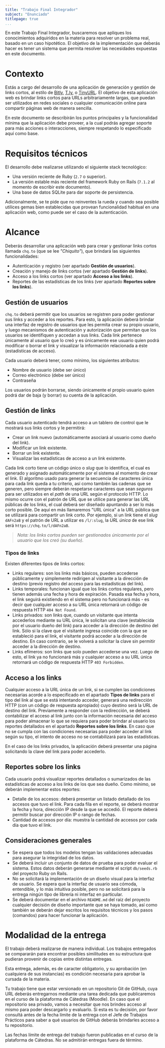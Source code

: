 ```yaml
---
title: "Trabajo Final Integrador"
subject: "Enunciado"
titlepage: true
...
```


En este Trabajo Final Integrador, buscaremos que apliques los conocimientos adquiridos en
la materia para resolver un problema real, basado en un caso hipotético. El objetivo de la
implementación que deberás hacer es tener un sistema que permita resolver las necesidades
expuestas en este documento.

# Contexto

Estás a cargo del desarrollo de una aplicación de generación y gestión de links cortos, al
estilo de [Bitly](https://bitly.com/), [T.ly](https://t.ly/), o [TinyURL](https://tinyurl.com/).
El objetivo de esta aplicación web es brindar links cortos para URLs arbitrariamente largas,
que puedan ser utilizados en redes sociales o cualquier comunicación online para compartir
páginas web de manera sencilla.

En este documento se describirán los puntos principales y la funcionalidad mínima que la
aplicación debe proveer, a la cual podrás agregar soporte para más acciones o interacciones,
siempre respetando lo especificado aquí como base.

# Requisitos técnicos

El desarrollo debe realizarse utilizando el siguiente stack tecnológico:

* Una versión reciente de Ruby (`2.7` o superior).
* La versión estable más reciente del framework Ruby on Rails (`7.1.2` al momento de escribir
  este documento).
* Una base de datos SQLite para dar soporte de persistencia.

Adicionalmente, se te pide que no reinventes la rueda y cuando sea posible utilices gemas
bien establecidas que provean funcionalidad habitual en una aplicación web, como puede ser
el caso de la autenticación.

# Alcance

Deberás desarrollar una aplicación web para crear y gestionar links cortos llamada `chq.to`
(que se lee _"Chiquito"_), que brindará las siguientes funcionalidades:

* Autenticación y registro (ver apartado **Gestión de usuarios**).
* Creación y manejo de links cortos (ver apartado **Gestión de links**).
* Acceso a los links cortos (ver apartado **Acceso a los links**).
* Reportes de las estadísticas de los links (ver apartado **Reportes sobre los links**).

## Gestión de usuarios

`chq.to` deberá permitir que los usuarios se registren para poder gestionar sus links y
acceder a los reportes. Para esto, la aplicación deberá brindar una interfaz de registro
de usuarios que les permita crear su propio usuario, y luego mecanismos de autenticación
y autorización que permitan que los usuarios se identifiquen y accedan a sus links. Cada
link pertenece únicamente al usuario que lo creó y es únicamente ese usuario quien podrá
modificar o borrar el link y visualizar la información relacionada a éste (estadísticas de
acceso).

Cada usuario deberá tener, como mínimo, los siguientes atributos:

* Nombre de usuario (debe ser único)
* Correo electrónico (debe ser único)
* Contraseña

Los usuarios podrán borrarse, siendo únicamente el propio usuario quien podrá dar de baja
(y borrar) su cuenta de la aplicación.

## Gestión de links

Cada usuario autenticado tendrá acceso a un tablero de control que le mostrará sus links
cortos y le permitirá:

* Crear un link nuevo (automáticamente asociará al usuario como dueño del link).
* Modificar un link existente.
* Borrar un link existente.
* Visualizar las estadísticas de acceso a un link existente.

Cada link corto tiene un código único o _slug_ que lo identifica, el cual es generado y
asignado automáticamente por el sistema al momento de crear el link. El algoritmo usado
para generar la secuencia de caracteres única para cada link queda a tu criterio, así como
también las cadenas que se generen, pero siempre deberán respetarse caracteres que sean
_seguros_ para ser utilizados en el _path_ de una URL según el protocolo HTTP. Lo mismo
ocurre con el patrón de URL que se utilice para generar las URL públicas de los links, el
cual deberá ser diseñado apuntando a ser lo más corto posible. De aquí en más llamaremos
"URL única" a la URL pública que se utilizará para compartir un link corto. Por ejemplo,
si un link tiene el _slug_ `dAFn2aB` y el patrón de URL a utilizar es `/l/:slug`,
la _URL única_ de ese link será `https://chq.to/l/dAFn2aB`.

> _Nota: los links cortos pueden ser gestionados únicamente por el usuario que los creó (su
  dueño)._

### Tipos de links

Existen diferentes tipos de links cortos:

* Links regulares: son los links más básicos, pueden accederse públicamente y simplemente
  redirigen al visitante a la dirección de destino (previo registro del acceso para las
  estadísticas del link).
* Links temporales: funcionan igual que los links cortos regulares, pero tienen además una
  fecha y hora de expiración. Pasada esa fecha y hora, el link seguirá existiendo en el
  sistema pero no funcionará más - es decir que cualquier acceso a su URL única retornará
  un código de respuesta HTTP `404 Not Found`.
* Links privados: son links que, cuando un visitante que intenta accederlos mediante su
  URL única, le solicitan una clave (establecida por el usuario dueño del link) para
  acceder a la dirección de destino del link. Sólo si la clave que el visitante ingresa
  coincide con la que se estableció para el link, el visitante podrá acceder a la
  dirección de destino. En caso contrario, se le volverá a solicitar la clave sin permitir
  acceder a la dirección de destino.
* Links efímeros: son links que solo pueden accederse una vez. Luego de esto, el link ya
  no funcionará más y cualquier acceso a su URL única retornará un código de respuesta
  HTTP `403 Forbidden`.

## Acceso a los links

Cualquier acceso a la URL única de un link, si se cumplen las condiciones necesarias
acorde a lo especificado en el apartado **Tipos de links** para el tipo del link al que se
está intentando acceder, generará una redirección HTTP (con un código de respuesta
apropiado) cuyo destino será la URL de destino del link. Previamente a responder con la
redirección, se deberá contabilizar el acceso al link junto con la información necesaria
del acceso para poder almacenar lo que se requiera para poder brindar al usuario los
reportes detallados en el apartado **Reportes sobre los links**. En caso que no se cumpla
con las condiciones necesarias para poder acceder al link según su tipo, el intento de
acceso no se contabilizará para las estadísticas.

En el caso de los links privados, la aplicación deberá presentar una página solicitando
la clave del link para poder accederlo.

## Reportes sobre los links

Cada usuario podrá visualizar reportes detallados o sumarizados de las estadísticas de
acceso a los links de los que sea dueño. Como mínimo, se deberán implementar estos
reportes:

* Detalle de los accesos: deberá presentar un listado detallado de los accesos que tuvo el
  link. Para cada fila en el reporte, se deberá mostrar la fecha y hora, dirección IP
  desde la que se accedió. El reporte deberá permitir buscar por dirección IP o rango de
  fechas.
* Cantidad de accesos por día: muestra la cantidad de accesos por cada día que tuvo el
  link.

## Consideraciones generales

* Se espera que todos los modelos tengan las validaciones adecuadas para asegurar la
  integridad de los datos.
* Se deberá incluir un conjunto de datos de prueba para poder evaluar el sistema. Estos
  datos deberán generarse mediante el script `db/seeds.rb` del proyecto Ruby on Rails.
* No se solicitará la implementación de un diseño visual para la interfaz de usuario. Se
  espera que la interfaz de usuario sea cómoda, entendible, y lo más intuitiva posible,
  pero no se solicitará para la entrega ningún tipo de librería ni interfaz en particular.
* Se deberá documentar en el archivo `README.md` del raiz del proyecto cualquier decisión
  de diseño importante que se haya tomado, así como también se deberán dejar escritos
  los requisitos técnicos y los pasos (comandos) para hacer funcionar la aplicación.

# Modalidad de la entrega

El trabajo deberá realizarse de manera individual. Los trabajos entregados se compararán
para encontrar posibles similitudes en su estructura que pudieran provenir de copias entre
distintas entregas.

Esta entrega, además, es de caracter obligatorio, y su aprobación (en cualquiera de sus
instancias) es condición necesaria para aprobar la cursada de la materia.

Tu trabajo tiene que estar versionado en un repositorio Git de GitHub, cuya URL deberás
entregarnos mediante una tarea dedicada que publicaremos en el curso de la plataforma de
Cátedras (Moodle). En caso que el repositorio sea privado, vamos a necesitar que nos
brindes acceso al mismo para poder descargarlo y evaluarlo. Si esta es tu decisión, por
favor consultá antes de la fecha límite de la entrega con el Jefe de Trabajos Prácticos
para saber a qué usuarios de GitHub deberás brindarles acceso a tu repositorio.

Las fechas límite de entrega del trabajo fueron publicadas en el curso de la plataforma de
Cátedras. No se admitirán entregas fuera de término.
